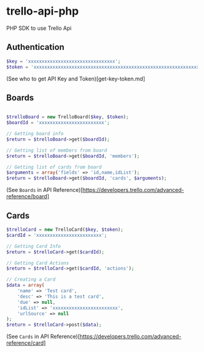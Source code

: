# trello-api-php
PHP SDK to use Trello Api

## Authentication
```php
$key = 'xxxxxxxxxxxxxxxxxxxxxxxxxxxxxxxx';
$token = 'xxxxxxxxxxxxxxxxxxxxxxxxxxxxxxxxxxxxxxxxxxxxxxxxxxxxxxxxxxxxxxxx';
```
(See who to get API Key and Token)[get-key-token.md]

## Boards
```php

$trelloBoard = new TrelloBoard($key, $token);
$boardId = 'xxxxxxxxxxxxxxxxxxxxxxxx';

// Getting board info
$return = $trelloBoard->get($boardId);

// Getting list of members from board
$return = $trelloBoard->get($boardId, 'members');

// Getting list of cards from board
$arguments = array('fields' => 'id,name,idList');
$return = $trelloBoard->get($boardId, 'cards', $arguments);
```

(See `Boards` in API Reference)[https://developers.trello.com/advanced-reference/board]

## Cards
```php
$trelloCard = new TrelloCard($key, $token);
$cardId = 'xxxxxxxxxxxxxxxxxxxxxxxx';

// Getting Card Info
$return = $trelloCard->get($cardId);

// Getting Card Actions
$return = $trelloCard->get($cardId, 'actions');

// Creating a Card
$data = array(
    'name' => 'Test card',
    'desc' => 'This is a test card',
    'due' => null,
    'idList' => 'xxxxxxxxxxxxxxxxxxxxxxxx',
    'urlSource' => null
);
$return = $trelloCard->post($data);
```

(See `Cards` in API Reference)[https://developers.trello.com/advanced-reference/card]
